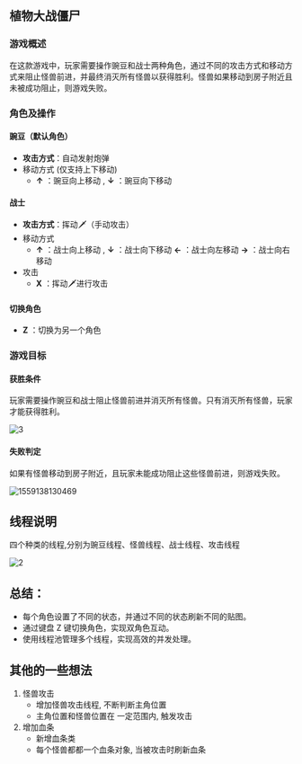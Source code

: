 ## 植物大战僵尸
### 游戏概述

在这款游戏中，玩家需要操作豌豆和战士两种角色，通过不同的攻击方式和移动方式来阻止怪兽前进，并最终消灭所有怪兽以获得胜利。怪兽如果移动到房子附近且未被成功阻止，则游戏失败。

### 角色及操作

#### 豌豆（默认角色）

- **攻击方式**：自动发射炮弹
- 移动方式 (仅支持上下移动)
  - **↑** ：豌豆向上移动 , **↓** ：豌豆向下移动

#### 战士

- **攻击方式**：挥动🗡（手动攻击）
- 移动方式
  - **↑** ：战士向上移动 , **↓** ：战士向下移动 **←** ：战士向左移动 **→** ：战士向右移动
- 攻击
  - **X** ：挥动🗡进行攻击

#### 切换角色

- **Z** ：切换为另一个角色

### 游戏目标

#### 获胜条件

玩家需要操作豌豆和战士阻止怪兽前进并消灭所有怪兽。只有消灭所有怪兽，玩家才能获得胜利。

![3]( https://picx.zhimg.com/80/v2-7fc071686af4d33fd876dbb358519190_720w.png)

#### 失败判定

如果有怪兽移动到房子附近，且玩家未能成功阻止这些怪兽前进，则游戏失败。

![1559138130469](https://picx.zhimg.com/80/v2-42352d1cd7dcc02e856d275894db4e92_720w.png)



## 线程说明

四个种类的线程,分别为豌豆线程、怪兽线程、战士线程、攻击线程

![2]( https://picx.zhimg.com/80/v2-579e37566d5dc69c20bf25ac3f46c4c1_720w.png)

## 总结：

- 每个角色设置了不同的状态，并通过不同的状态刷新不同的贴图。
- 通过键盘 Z 键切换角色，实现双角色互动。
- 使用线程池管理多个线程，实现高效的并发处理。



## 其他的一些想法

1. 怪兽攻击
   - 增加怪兽攻击线程, 不断判断主角位置
   - 主角位置和怪兽位置在 一定范围内, 触发攻击
2. 增加血条
   - 新增血条类
   - 每个怪兽都都一个血条对象, 当被攻击时刷新血条
